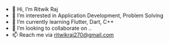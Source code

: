 - 👋 Hi, I’m Ritwik Raj
- 👀 I’m interested in Application Development, Problem Solving
- 🌱 I’m currently learning Flutter, Dart, C++
- 💞️ I’m looking to collaborate on ..
- 📫 Reach me via ritwikraj270@gmail.com

<!---
Ritwik-Raj/Ritwik-Raj is a ✨ special ✨ repository because its `README.md` (this file) appears on your GitHub profile.
You can click the Preview link to take a look at your changes.
--->
